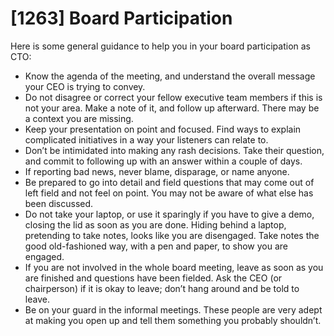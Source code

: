 # [1263] Board Participation

Here is some general guidance to help you in your board participation as CTO:

- Know the agenda of the meeting, and understand the overall message your CEO is trying to convey.
- Do not disagree or correct your fellow executive team members if this is not your area. Make a note of it, and follow up afterward. There may be a context you are missing.
- Keep your presentation on point and focused. Find ways to explain complicated initiatives in a way your listeners can relate to.
- Don’t be intimidated into making any rash decisions. Take their question, and commit to following up with an answer within a couple of days.
- If reporting bad news, never blame, disparage, or name anyone.
- Be prepared to go into detail and field questions that may come out of left field and not feel on point. You may not be aware of what else has been discussed.
- Do not take your laptop, or use it sparingly if you have to give a demo, closing the lid as soon as you are done. Hiding behind a laptop, pretending to take notes, looks like you are disengaged. Take notes the good old-fashioned way, with a pen and paper, to show you are engaged.
- If you are not involved in the whole board meeting, leave as soon as you are finished and questions have been fielded. Ask the CEO (or chairperson) if it is okay to leave; don’t hang around and be told to leave.
- Be on your guard in the informal meetings. These people are very adept at making you open up and tell them something you probably shouldn’t.

